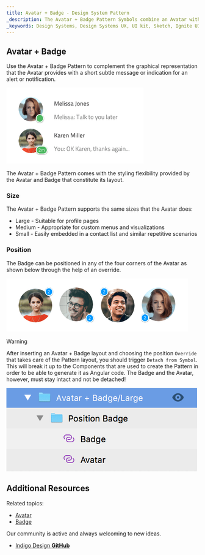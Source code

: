 ```yaml
---
title: Avatar + Badge - Design System Pattern
_description: The Avatar + Badge Pattern Symbols combine an Avatar with a Badge in front of it to display notifications and alerts. 
_keywords: Design Systems, Design Systems UX, UI kit, Sketch, Ignite UI for Angular, Sketch to Angular, Sketch to Angular, Angular, Angular Design System, Export code from Sketch, Design Kits for Angular, Sketch HTML, Sketch to HTML, Sketch UI kits
---
```


## Avatar + Badge

Use the Avatar + Badge Pattern to complement the graphical representation that the Avatar provides with a short subtle message or indication for an alert or notification.

<img src="../images/avatar_badge_demo.png" srcset="../images/avatar_badge_demo@2x.png 2x" />

The Avatar + Badge Pattern comes with the styling flexibility provided by the Avatar and Badge that constitute its layout.

### Size

The Avatar + Badge Pattern supports the same sizes that the Avatar does:

- Large - Suitable for profile pages
- Medium - Appropriate for custom menus and visualizations
- Small - Easily embedded in a contact list and similar repetitive scenarios

### Position

The Badge can be positioned in any of the four corners of the Avatar as shown below through the help of an override.

<img src="../images/avatar_badge_positions.png" srcset="../images/avatar_badge_positions@2x.png 2x" />

> [!WARNING]
> After inserting an Avatar + Badge layout and choosing the position `Override` that takes care of the Pattern layout, you should trigger `Detach from Symbol`. This will break it up to the Components that are used to create the Pattern in order to be able to generate it as Angular code. The Badge and the Avatar, however, must stay intact and not be detached!

<img src="../images/avatar_badge_detach.png" />

## Additional Resources

Related topics:

- [Avatar](avatar.md)
- [Badge](badge.md)
  <div class="divider--half"></div>

Our community is active and always welcoming to new ideas.

- [Indigo Design **GitHub**](https://github.com/IgniteUI/design-system-docfx)
